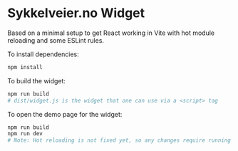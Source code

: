 # Sykkelveier.no Widget

Based on a minimal setup to get React working in Vite with hot module reloading and some ESLint rules.

To install dependencies:

```bash
npm install
```

To build the widget:

```bash
npm run build
# dist/widget.js is the widget that one can use via a <script> tag
```

To open the demo page for the widget:

```bash
npm run build
npm run dev
# Note: Hot reloading is not fixed yet, so any changes require running these two commands again
```
